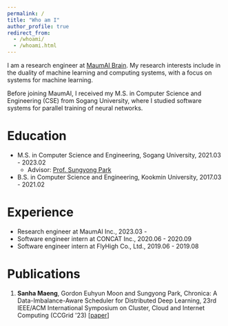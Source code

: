 ```yaml
---
permalink: /
title: "Who am I"
author_profile: true
redirect_from:
  - /whoami/
  - /whoami.html
---
```


I am a research engineer at [MaumAI Brain](https://maum-ai.github.io/).
My research interests include in the duality of machine learning and computing systems, with a focus on systems for machine learning.

Before joining MaumAI, I received my M.S. in Computer Science and Engineering (CSE) from Sogang University, where I studied software systems for parallel training of neural networks.

Education
=========
- M.S. in Computer Science and Engineering, Sogang University, 2021.03 - 2023.02
  - Advisor: [Prof. Sungyong Park](https://sites.google.com/view/parksy)
- B.S. in Computer Science and Engineering, Kookmin University, 2017.03 - 2021.02

Experience
==========
- Research engineer at MaumAI Inc., 2023.03 -
- Software engineer intern at CONCAT Inc., 2020.06 - 2020.09
- Software engineer intern at FlyHigh Co., Ltd., 2019.06 - 2019.08

Publications
============
1. __Sanha Maeng__, Gordon Euhyun Moon and Sungyong Park, Chronica: A Data-Imbalance-Aware Scheduler for Distributed Deep Learning, 23rd IEEE/ACM International Symposium on Cluster, Cloud and Internet Computing (CCGrid '23) [[paper](https://9rum.github.io/files/ccgrid23-chronica.pdf)]

